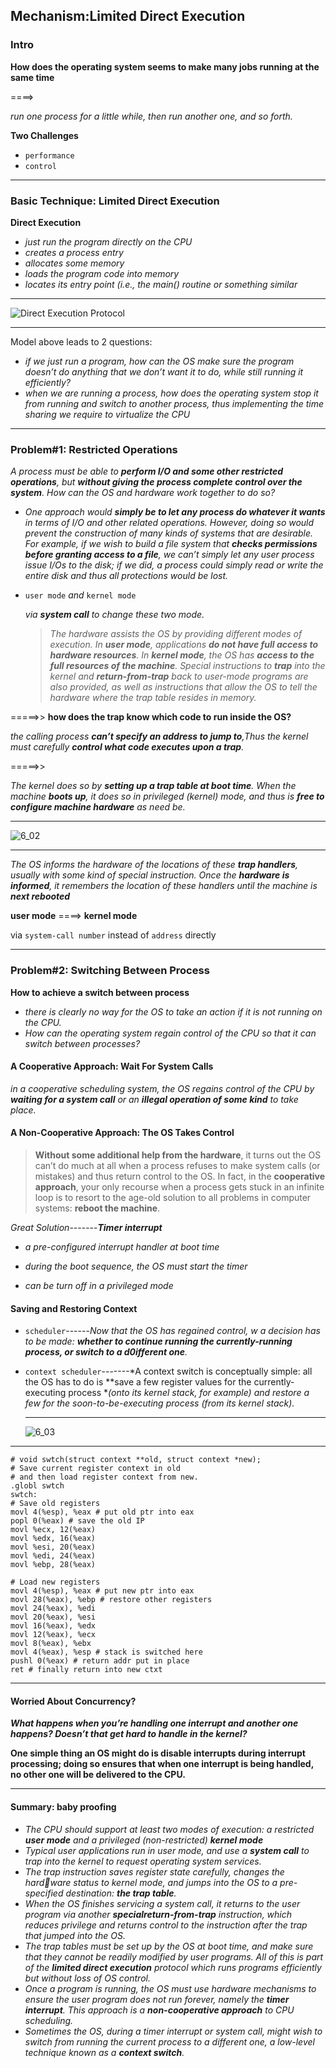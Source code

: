 ## Mechanism:Limited Direct Execution

### Intro

**How does the operating system  seems to make many jobs running at the same time**

====> 

*run one process for a little while, then run another one, and so forth.*

**Two Challenges**

* `performance`
* `control`

----

### Basic Technique: Limited Direct Execution

**Direct Execution**

*  *just run the program directly on the CPU*
* *creates a process entry*
* *allocates some memory*
* *loads the program code into memory*
* *locates its entry point (i.e., the main() routine or something similar*

____

![Direct Execution Protocol](./images/6_01.png)

___

Model above leads to 2 questions:

* *if we just run a program, how can the OS make sure the program doesn’t do anything that we don’t want it to do, while still running it efficiently?*
* *when we are running a process, how does the operating system stop it from running and switch to another process, thus implementing the time sharing we require to virtualize the CPU*

---

### Problem#1: Restricted Operations

*A process must be able to **perform I/O and some other restricted operations**, but **without giving the process complete control over the system**. How can the OS and hardware work together to do so?*

* *One approach would **simply be to let any process do whatever it wants** in terms of I/O and other related operations. However, doing so would prevent the construction of many kinds of systems that are desirable. For example, if we wish to build a file system that **checks permissions before granting access to a file**, we can’t simply let any user process issue I/Os to the disk; if we did, a process could simply read or write the entire disk and thus all protections would be lost.*

* `user mode` *and* `kernel mode`

  *via **system call** to change these two mode.*

  > *The hardware assists the OS by providing different modes of execution. In **user mode**, applications **do not have full access to hardware resources**. In **kernel mode**, the OS has **access to the full resources of the machine**. Special instructions to **trap** into the kernel and **return-from-trap** back to user-mode programs are also provided, as well as instructions that allow the OS to tell the hardware where the trap table resides in memory.*

=====>> **how does the trap know which code to run inside the OS?**

*the calling process **can’t specify an address to jump to**,Thus the kernel must carefully **control what code executes upon a trap**.*

=====>>

*The kernel does so by **setting up a trap table at boot time**. When the machine **boots up**, it does so in privileged (kernel) mode, and thus is **free to configure machine hardware** as need be.*

___

![6_02](./images/6_02.png)

___

*The OS informs the hardware of the locations of these **trap handlers**, usually with some kind of special instruction. Once the **hardware is informed**, it remembers the location of these handlers until the machine is **next rebooted***



**user mode** ====> **kernel mode**

via `system-call number` instead of `address` directly

----

### Problem#2: Switching Between Process

**How to achieve a switch between process**

* *there is clearly no way for the OS to take an action if it is not running on the CPU.*
* *How can the operating system regain control of the CPU so that it can switch between processes?*



#### A Cooperative Approach: Wait For System Calls

*in a cooperative scheduling system, the OS regains control of the CPU by **waiting for a system call** or an **illegal operation of some kind** to take place.*

#### A Non-Cooperative Approach: The OS Takes Control

> **Without some additional help from the hardware**, it turns out the OS can’t do much at all when a process refuses to make system calls (or mistakes) and thus return control to the OS. In fact, in the **cooperative approach**, your only recourse when a process gets stuck in an infinite loop is to resort to the age-old solution to all problems in computer systems: **reboot the machine**.

*Great Solution*-------***Timer interrupt***

* *a pre-configured interrupt handler at boot time*
* *during the boot sequence, the OS must start the timer*

* *can be turn off in a privileged mode*

#### Saving and Restoring Context

* `scheduler`------*Now that the OS has regained control, w a decision has to be made: **whether to continue running the currently-running process, or switch to a d0ifferent one**.*

* `context scheduler`-------*A context switch is conceptually simple: all the OS has to do is **save a few register values for the currently-executing process **(onto its kernel stack, for example) and restore a few for the soon-to-be-executing process (from its kernel stack).*

  ----

  ![6_03](./images/6_03.png)

----

```x86
# void swtch(struct context **old, struct context *new);
# Save current register context in old
# and then load register context from new.
.globl swtch
swtch:
# Save old registers
movl 4(%esp), %eax # put old ptr into eax
popl 0(%eax) # save the old IP
movl %ecx, 12(%eax)
movl %edx, 16(%eax)
movl %esi, 20(%eax)
movl %edi, 24(%eax)
movl %ebp, 28(%eax)

# Load new registers
movl 4(%esp), %eax # put new ptr into eax
movl 28(%eax), %ebp # restore other registers
movl 24(%eax), %edi
movl 20(%eax), %esi
movl 16(%eax), %edx
movl 12(%eax), %ecx
movl 8(%eax), %ebx
movl 4(%eax), %esp # stack is switched here
pushl 0(%eax) # return addr put in place
ret # finally return into new ctxt
```

---

#### Worried About Concurrency?

***What happens when you’re handling one interrupt and another one happens? Doesn’t that get hard to handle in the kernel?***

**One simple thing an OS might do is disable interrupts during interrupt processing; doing so ensures that when one interrupt is being handled, no other one will be delivered to the CPU.**

----

#### Summary: baby proofing

* *The CPU should support at least two modes of execution: a restricted **user mode** and a privileged (non-restricted) **kernel mode***
* *Typical user applications run in user mode, and use a **system call** to trap into the kernel to request operating system services.*
* *The trap instruction saves register state carefully, changes the hardware status to kernel mode, and jumps into the OS to a pre-specified destination: **the trap table**.*
* *When the OS finishes servicing a system call, it returns to the user program via another **specialreturn-from-trap** instruction, which reduces privilege and returns control to the instruction after the trap that jumped into the OS.*
* *The trap tables must be set up by the OS at boot time, and make sure that they cannot be readily modified by user programs. All of this is part of the **limited direct execution** protocol which runs programs efficiently but without loss of OS control.*
* *Once a program is running, the OS must use hardware mechanisms to ensure the user program does not run forever, namely the **timer interrupt**. This approach is a **non-cooperative approach** to CPU scheduling.*
* *Sometimes the OS, during a timer interrupt or system call, might wish to switch from running the current process to a different one, a low-level technique known as a **context switch**.*

